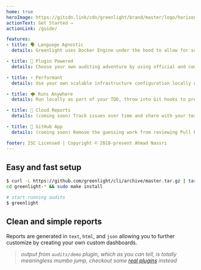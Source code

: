 ```yaml
---
home: true
heroImage: https://gitcdn.link/cdn/greenlight/brand/master/logo/horizontal.svg
actionText: Get Started →
actionLink: /guide/

features:
- title: 🗣 Language Agnostic
  details: Greenlight uses Docker Engine under the hood to allow for scalable operations and language agnostic plugins.

- title: 🔧 Plugin Powered
  details: Choose your own auditing adventure by using official and community created plugins, as well as your own custom private plugins.

- title: ⚡ Performant
  details: Use your own scalable infrastructure configuration locally or in the cloud, with tools such as Docker Swarm to run audits in parallel.

- title: 🌩️ Runs Anywhere
  details: Run locally as part of your TDD, throw into Git hooks to prevent mistakes, or run as part of your CI/CD platform for ultimate gating of team mistakes.

- title: 🚧 Cloud Reports
  details: (coming soon) Track issues over time and share with your team through a simple and easy to use Dashboard.

- title: 🚧 GitHub App
  details: (coming soon) Remove the guessing work from reviewing Pull Requests, provide a helpful and detailed change requests for contributors.

footer: ISC Licensed | Copyright © 2018-present Ahmad Nassri
---
```


## Easy and fast setup

```bash
$ curl -L https://github.com/greenlight/cli/archive/master.tar.gz | tar xvz
cd greenlight-* && sudo make install

# start running audits
$ greenlight
```

## Clean and simple reports

Reports are generated in `text`, `html`, and `json` allowing you to further customize by creating your own custom dashboards.

<div class="demo" id="demo"></div>

<script>
export default {
  mounted () {
    const demo = document.querySelector('#demo')
    let script = document.createElement('script')
    script.async = true
    script.dataset.size = 'medium'
    script.id = "asciicast-Zy8rKRIfWqzbDiCZGLD86YIsW"
    script.src = 'https://asciinema.org/a/Zy8rKRIfWqzbDiCZGLD86YIsW.js'
    demo.appendChild(script)
  }
}
</script>

> _output from `audits/demo` plugin, which as you can tell, is totally meaningless mumbo jump, checkout some [real plugins](/plugins/) instead_